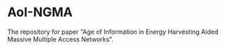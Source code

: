 # AoI-NGMA
The repository for paper "Age of Information in Energy Harvesting Aided Massive Multiple Access Networks".

